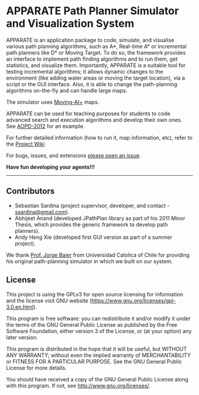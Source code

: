 #  APPARATE Path Planner Simulator and Visualization System

APPARATE is an application package to code, simulate, and visualise various path planning algorithms, such as A*, Real-time A* or incremental path planners like D* or Moving Target. 
To do so, the framework provides an interface to implement path finding algorithms and to run them, get statistics, and visualize them. 
Importantly, APPARATE is a suitable tool for testing incremental algorithms; it allows dynamic changes to the environment (like adding water areas or moving the target location), via a script or the GUI interface.
Also, it is able to change the path-planning algorithms on-the-fly and can handle large maps.

The simulator uses [Moving-AI+](http://movingai.com/benchmarks/) maps.

APPARATE can be used for teaching purposes for students to code advanced search and execution algorithms and develop their own ones. See [AOPD-2012](https://sites.google.com/site/aopd12/assignments/assignment-3-contest) for an example.

For further detailed information (how to run it, map information, etc), refer to the [Project Wiki]()

For bugs, issues, and extensions [please open an issue](https://bitbucket.org/ssardina-research/apparate-simulator/issues?status=new&status=open).

**Have fun developing your agents!!!**

---------------------------------------


## Contributors

* Sebastian Sardina (project supervisor, developer, and contact - ssardina@gmail.com).
* Abhijeet Anand (developed JPathPlan library as part of his 2011 Minor Thesis, which provides the generic framework to develop path planners).
* Andy Heng Xie (developed first GUI version as part of a summer project).

We thank [Prof. Jorge Baier](http://jabaier.sitios.ing.uc.cl/index.php?page=main) from Universidad Catolica of Chile for providing his original path-planning simulator in which we built on our system.


## License

This project is using the GPLv3 for open source licensing for information and the license visit GNU website (https://www.gnu.org/licenses/gpl-3.0.en.html).

This program is free software: you can redistribute it and/or modify it under the terms of the GNU General Public License as published by the Free Software Foundation, either version 3 of the License, or (at your option) any later version.

This program is distributed in the hope that it will be useful, but WITHOUT ANY WARRANTY; without even the implied warranty of
MERCHANTABILITY or FITNESS FOR A PARTICULAR PURPOSE.  See the GNU General Public License for more details.

You should have received a copy of the GNU General Public License along with this program.  If not, see <http://www.gnu.org/licenses/>.
